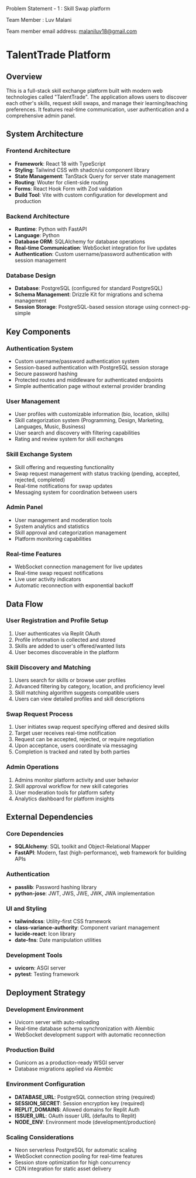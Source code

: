 Problem Statement - 1 : Skill Swap platform 

Team Member : Luv Malani

Team member email address: malaniluv18@gmail.com

# TalentTrade Platform

## Overview

This is a full-stack skill exchange platform built with modern web technologies called "TalentTrade". The application allows users to discover each other's skills, request skill swaps, and manage their learning/teaching preferences. It features real-time communication, user authentication and a comprehensive admin panel.

## System Architecture

### Frontend Architecture
- **Framework**: React 18 with TypeScript
- **Styling**: Tailwind CSS with shadcn/ui component library
- **State Management**: TanStack Query for server state management
- **Routing**: Wouter for client-side routing
- **Forms**: React Hook Form with Zod validation
- **Build Tool**: Vite with custom configuration for development and production

### Backend Architecture
- **Runtime**: Python with FastAPI
- **Language**: Python
- **Database ORM**: SQLAlchemy for database operations
- **Real-time Communication**: WebSocket integration for live updates
- **Authentication**: Custom username/password authentication with session management

### Database Design
- **Database**: PostgreSQL (configured for standard PostgreSQL)
- **Schema Management**: Drizzle Kit for migrations and schema management
- **Session Storage**: PostgreSQL-based session storage using connect-pg-simple

## Key Components

### Authentication System
- Custom username/password authentication system
- Session-based authentication with PostgreSQL session storage
- Secure password hashing
- Protected routes and middleware for authenticated endpoints
- Simple authentication page without external provider branding

### User Management
- User profiles with customizable information (bio, location, skills)
- Skill categorization system (Programming, Design, Marketing, Languages, Music, Business)
- User search and discovery with filtering capabilities
- Rating and review system for skill exchanges

### Skill Exchange System
- Skill offering and requesting functionality
- Swap request management with status tracking (pending, accepted, rejected, completed)
- Real-time notifications for swap updates
- Messaging system for coordination between users

### Admin Panel
- User management and moderation tools
- System analytics and statistics
- Skill approval and categorization management
- Platform monitoring capabilities

### Real-time Features
- WebSocket connection management for live updates
- Real-time swap request notifications
- Live user activity indicators
- Automatic reconnection with exponential backoff

## Data Flow

### User Registration and Profile Setup
1. User authenticates via Replit OAuth
2. Profile information is collected and stored
3. Skills are added to user's offered/wanted lists
4. User becomes discoverable in the platform

### Skill Discovery and Matching
1. Users search for skills or browse user profiles
2. Advanced filtering by category, location, and proficiency level
3. Skill matching algorithm suggests compatible users
4. Users can view detailed profiles and skill descriptions

### Swap Request Process
1. User initiates swap request specifying offered and desired skills
2. Target user receives real-time notification
3. Request can be accepted, rejected, or require negotiation
4. Upon acceptance, users coordinate via messaging
5. Completion is tracked and rated by both parties

### Admin Operations
1. Admins monitor platform activity and user behavior
2. Skill approval workflow for new skill categories
3. User moderation tools for platform safety
4. Analytics dashboard for platform insights

## External Dependencies

### Core Dependencies
- **SQLAlchemy**: SQL toolkit and Object-Relational Mapper
- **FastAPI**: Modern, fast (high-performance), web framework for building APIs

### Authentication
- **passlib**: Password hashing library
- **python-jose**: JWT, JWS, JWE, JWK, JWA implementation

### UI and Styling
- **tailwindcss**: Utility-first CSS framework
- **class-variance-authority**: Component variant management
- **lucide-react**: Icon library
- **date-fns**: Date manipulation utilities

### Development Tools
- **uvicorn**: ASGI server
- **pytest**: Testing framework

## Deployment Strategy

### Development Environment
- Uvicorn server with auto-reloading
- Real-time database schema synchronization with Alembic
- WebSocket development support with automatic reconnection

### Production Build
- Gunicorn as a production-ready WSGI server
- Database migrations applied via Alembic

### Environment Configuration
- **DATABASE_URL**: PostgreSQL connection string (required)
- **SESSION_SECRET**: Session encryption key (required)
- **REPLIT_DOMAINS**: Allowed domains for Replit Auth
- **ISSUER_URL**: OAuth issuer URL (defaults to Replit)
- **NODE_ENV**: Environment mode (development/production)

### Scaling Considerations
- Neon serverless PostgreSQL for automatic scaling
- WebSocket connection pooling for real-time features
- Session store optimization for high concurrency
- CDN integration for static asset delivery

